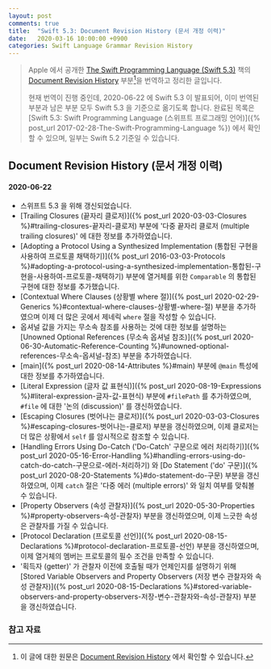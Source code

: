 ```yaml
---
layout: post
comments: true
title:  "Swift 5.3: Document Revision History (문서 개정 이력)"
date:   2020-03-16 10:00:00 +0900
categories: Swift Language Grammar Revision History
---
```


> Apple 에서 공개한 [The Swift Programming Language (Swift 5.3)](https://docs.swift.org/swift-book/) 책의 [Document Revision History](https://docs.swift.org/swift-book/RevisionHistory/RevisionHistory.html) 부분[^Revision-History]을 번역하고 정리한 글입니다.
>
> 현재 번역이 진행 중인데, 2020-06-22 에 Swift 5.3 이 발표되어, 이미 번역된 부분과 남은 부분 모두 Swift 5.3 을 기준으로 옮기도록 합니다. 완료된 목록은 [Swift 5.3: Swift Programming Language (스위프트 프로그래밍 언어)]({% post_url 2017-02-28-The-Swift-Programming-Language %}) 에서 확인할 수 있으며, 일부는 Swift 5.2 기준일 수 있습니다.

## Document Revision History (문서 개정 이력)

#### 2020-06-22

* 스위프트 5.3 을 위해 갱신되었습니다.
* [Trailing Closures (끝자리 클로저)]({% post_url 2020-03-03-Closures %}#trailing-closures-끝자리-클로저) 부분에 '다중 끝자리 클로저 (multiple trailing closures)' 에 대한 정보를 추가하였습니다.
* [Adopting a Protocol Using a Synthesized Implementation (통합된 구현을 사용하여 프로토콜 채택하기)]({% post_url 2016-03-03-Protocols %}#adopting-a-protocol-using-a-synthesized-implementation-통합된-구현을-사용하여-프로토콜-채택하기) 부분에 열거체를 위한 `Comparable` 의 통합된 구현에 대한 정보를 추가했습니다.
* [Contextual Where Clauses (상황별 where 절)]({% post_url 2020-02-29-Generics %}#contextual-where-clauses-상황별-where-절) 부분을 추가하였으며 이제 더 많은 곳에서 제네릭 `where` 절을 작성할 수 있습니다.
* 옵셔널 값을 가지는 무소속 참조를 사용하는 것에 대한 정보를 설명하는 [Unowned Optional References (무소속 옵셔널 참조)]({% post_url 2020-06-30-Automatic-Reference-Counting %}#unowned-optional-references-무소속-옵셔널-참조) 부분을 추가하였습니다.
* [main]({% post_url 2020-08-14-Attributes %}#main) 부분에 `@main` 특성에 대한 정보를 추가하였습니다.
* [Literal Expression (글자 값 표현식)]({% post_url 2020-08-19-Expressions %}#literal-expression-글자-값-표현식) 부분에 `#filePath` 를 추가하였으며, `#file` 에 대한 '논의 (discussion)' 를 갱신하였습니다.
* [Escaping Closures (벗어나는 클로저)]({% post_url 2020-03-03-Closures %}#escaping-closures-벗어나는-클로저) 부분을 갱신하였으며, 이제 클로저는 더 많은 상황에서 `self` 를 암시적으로 참조할 수 있습니다.
* [Handling Errors Using Do-Catch ('Do-Catch' 구문으로 에러 처리하기)]({% post_url 2020-05-16-Error-Handling %}#handling-errors-using-do-catch-do-catch-구문으로-에러-처리하기) 와 [Do Statement ('do' 구문)]({% post_url 2020-08-20-Statements %}#do-statement-do-구문) 부분을 갱신하였으며, 이제 `catch` 절은 '다중 에러 (multiple errors)' 와 일치 여부를 맞춰볼 수 있습니다.
* [Property Observers (속성 관찰자)]({% post_url 2020-05-30-Properties %}#property-observers-속성-관찰자) 부분을 갱신하였으며, 이제 느긋한 속성은 관찰자를 가질 수 있습니다.
* [Protocol Declaration (프로토콜 선언)]({% post_url 2020-08-15-Declarations %}#protocol-declaration-프로토콜-선언) 부분을 갱신하였으며, 이제 열거체의 멤버는 프로토콜의 필수 조건을 만족할 수 있습니다.
* '획득자 (getter)' 가 관찰자 이전에 호출될 때가 언제인지를 설명하기 위해 [Stored Variable Observers and Property Observers (저장 변수 관찰자와 속성 관찰자)]({% post_url 2020-08-15-Declarations %}#stored-variable-observers-and-property-observers-저장-변수-관찰자와-속성-관찰자) 부분을 갱신하였습니다.

### 참고 자료

[^Revision-History]: 이 글에 대한 원문은 [Document Revision History](https://docs.swift.org/swift-book/RevisionHistory/RevisionHistory.html) 에서 확인할 수 있습니다.
